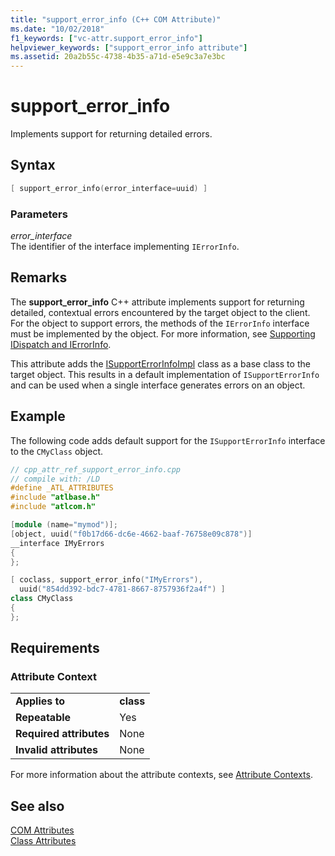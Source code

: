 ```yaml
---
title: "support_error_info (C++ COM Attribute)"
ms.date: "10/02/2018"
f1_keywords: ["vc-attr.support_error_info"]
helpviewer_keywords: ["support_error_info attribute"]
ms.assetid: 20a2b55c-4738-4b35-a71d-e5e9c3a7e3bc
---
```

# support_error_info

Implements support for returning detailed errors.

## Syntax

```cpp
[ support_error_info(error_interface=uuid) ]
```

### Parameters

*error_interface*<br/>
The identifier of the interface implementing `IErrorInfo`.

## Remarks

The **support_error_info** C++ attribute implements support for returning detailed, contextual errors encountered by the target object to the client. For the object to support errors, the methods of the `IErrorInfo` interface must be implemented by the object. For more information, see [Supporting IDispatch and IErrorInfo](../../atl/supporting-idispatch-and-ierrorinfo.md).

This attribute adds the [ISupportErrorInfoImpl](../../atl/reference/isupporterrorinfoimpl-class.md) class as a base class to the target object. This results in a default implementation of `ISupportErrorInfo` and can be used when a single interface generates errors on an object.

## Example

The following code adds default support for the `ISupportErrorInfo` interface to the `CMyClass` object.

```cpp
// cpp_attr_ref_support_error_info.cpp
// compile with: /LD
#define _ATL_ATTRIBUTES
#include "atlbase.h"
#include "atlcom.h"

[module (name="mymod")];
[object, uuid("f0b17d66-dc6e-4662-baaf-76758e09c878")]
__interface IMyErrors
{
};

[ coclass, support_error_info("IMyErrors"),
  uuid("854dd392-bdc7-4781-8667-8757936f2a4f") ]
class CMyClass
{
};
```

## Requirements

### Attribute Context

|||
|-|-|
|**Applies to**|**class**|
|**Repeatable**|Yes|
|**Required attributes**|None|
|**Invalid attributes**|None|

For more information about the attribute contexts, see [Attribute Contexts](cpp-attributes-com-net.md#contexts).

## See also

[COM Attributes](com-attributes.md)<br/>
[Class Attributes](class-attributes.md)

